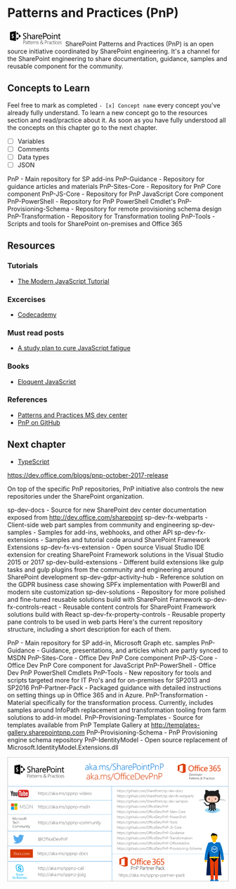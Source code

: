 # Patterns and Practices (PnP)
<img alt="PnP Logo" src="../assets/pnp-logo.png" width="128"> SharePoint Patterns and Practices (PnP) is an open source initiative coordinated by SharePoint engineering. It's a channel for the SharePoint engineering to share documentation, guidance, samples and reusable component for the community. 

## Concepts to Learn
Feel free to mark as completed `- [x] Concept name` every concept you've already fully understand. To learn a new concept go to the resources section and read/practice about it. As soon as you have fully understood all the concepts on this chapter go to the next chapter.

  - [ ] Variables
  - [ ] Comments
  - [ ] Data types
  - [ ] JSON

  PnP - Main repository for SP add-ins
PnP-Guidance - Repository for guidance articles and materials
PnP-Sites-Core - Repository for PnP Core component
PnP-JS-Core - Repository for PnP JavaScript Core component
PnP-PowerShell - Repository for PnP PowerShell Cmdlet's
PnP-Provisioning-Schema - Repository for remote provisioning schema design
PnP-Transformation - Repository for Transformation tooling
PnP-Tools - Scripts and tools for SharePoint on-premises and Office 365

## Resources

### Tutorials
  * [The Modern JavaScript Tutorial](https://javascript.info/)

### Excercises
  * [Codecademy](https://www.codecademy.com/tracks/javascript)

### Must read posts
  * [A study plan to cure JavaScript fatigue](https://medium.freecodecamp.org/a-study-plan-to-cure-javascript-fatigue-8ad3a54f2eb1)

### Books
  * [Eloquent JavaScript](http://eloquentjavascript.net/)

### References
  * [Patterns and Practices MS dev center](https://dev.office.com/patterns-and-practices)
  * [PnP on GitHub](https://github.com/SharePoint/PnP)

## Next chapter
  * [TypeScript](./typescript.md)


https://dev.office.com/blogs/pnp-october-2017-release

On top of the specific PnP repositories, PnP initiative also controls the new repositories under the SharePoint organization.

sp-dev-docs - Source for new SharePoint dev center documentation exposed from http://dev.office.com/sharepoint
sp-dev-fx-webparts - Client-side web part samples from community and engineering
sp-dev-samples - Samples for add-ins, webhooks, and other API
sp-dev-fx-extensions - Samples and tutorial code around SharePoint Framework Extensions
sp-dev-fx-vs-extension - Open source Visual Studio IDE extension for creating SharePoint Framework solutions in the Visual Studio 2015 or 2017
sp-dev-build-extensions - Different build extensions like gulp tasks and gulp plugins from the community and engineering around SharePoint development
sp-dev-gdpr-activity-hub - Reference solution on the GDPR business case showing SPFx implementation with PowerBI and modern site customization
sp-dev-solutions - Repository for more polished and fine-tuned reusable solutions build with SharePoint Framework
sp-dev-fx-controls-react - Reusable content controls for SharePoint Framework solutions build with React
sp-dev-fx-property-controls - Reusable property pane controls to be used in web parts
Here's the current repository structure, including a short description for each of them.

PnP - Main repository for SP add-in, Microsoft Graph etc. samples
PnP-Guidance - Guidance, presentations, and articles which are partly synced to MSDN
PnP-Sites-Core - Office Dev PnP Core component
PnP-JS-Core - Office Dev PnP Core component for JavaScript
PnP-PowerShell - Office Dev PnP PowerShell Cmdlets
PnP-Tools - New repository for tools and scripts targeted more for IT Pro's and for on-premises for SP2013 and SP2016
PnP-Partner-Pack - Packaged guidance with detailed instructions on setting things up in Office 365 and in Azure.
PnP-Transformation - Material specifically for the transformation process. Currently, includes samples around InfoPath replacement and transformation tooling from farm solutions to add-in model.
PnP-Provisioning-Templates - Source for templates available from PnP Template Gallery at http://templates-gallery.sharepointpnp.com
PnP-Provisioning-Schema - PnP Provisioning engine schema repository
PnP-IdentityModel - Open source replacement of Microsoft.IdentityModel.Extensions.dll


<img alt="JS Logo" src="../assets/pnp-resources-list.png"> 